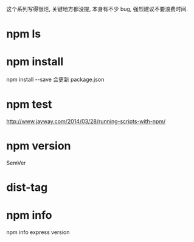 这个系列写得很烂, 关键地方都没提, 本身有不少 bug, 强烈建议不要浪费时间.

# npm ls


# npm install
npm install --save 会更新 package.json



# npm test
http://www.jayway.com/2014/03/28/running-scripts-with-npm/



# npm version

SemVer

# dist-tag


# npm info

npm info express version
